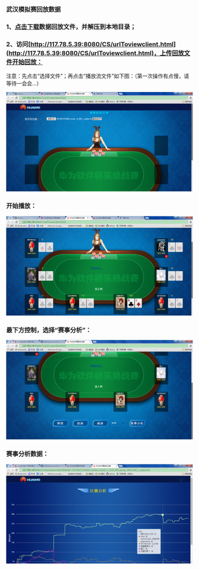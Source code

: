 ### 武汉模拟赛回放数据

### 1、[点击下载](https://github.com/wutiejun/Huawei2015_CS/raw/master/Repaly/wuhan.rar)数据回放文件，并解压到本地目录；

### 2、访问[http://117.78.5.39:8080/CS/urlToviewclient.html](http://117.78.5.39:8080/CS/urlToviewclient.html)，上传回放文件开始回放：

注意：先点击“选择文件”；再点击“播放流文件”如下图：（第一次操作有点慢，请等待一会会...）

![](./images/001.png)

### 开始播放：
![](./images/002.png)

### 最下方控制，选择“赛事分析”：
![](./images/003.png)

### 赛事分析数据：
![](./images/004.png)
